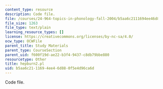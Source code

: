 ```yaml
---
content_type: resource
description: Code file.
file: /courses/24-964-topics-in-phonology-fall-2004/b5aa6c2111694ee46d880f5e4d96ca6d_hepburn2.pl
file_size: 1263
file_type: text/plain
learning_resource_types: []
license: https://creativecommons.org/licenses/by-nc-sa/4.0/
ocw_type: OCWFile
parent_title: Study Materials
parent_type: CourseSection
parent_uid: f600f19d-ae22-b3f4-9437-c8db79bbe880
resourcetype: Other
title: hepburn2.pl
uid: b5aa6c21-1169-4ee4-6d88-0f5e4d96ca6d
---
```

Code file.